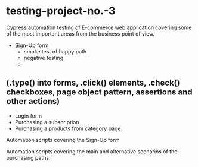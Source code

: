 # testing-project-no.-3

Cypress automation testing of E-commerce web application covering some of the most important areas from the business point of view. 
* Sign-Up form 
  * smoke test of happy path
  * negative testing 
  * 
(.type() into forms, .click() elements, .check() checkboxes, page object pattern, assertions and other actions)
---------------------------------------------------------------
* Login form
* Purchasing a subscription
* Purchasing a products from category page

Automation scripts covering the Sign-Up form 



Automation scripts covering the main and alternative scenarios of the purchasing paths.
